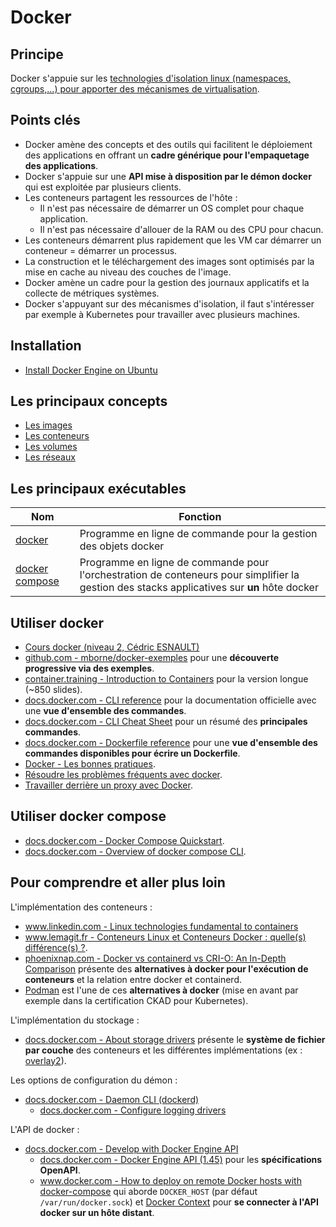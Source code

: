 # Docker

## Principe

Docker s'appuie sur les [technologies d'isolation linux (namespaces, cgroups,...) pour apporter des mécanismes de virtualisation](https://www.lemagit.fr/conseil/Conteneurs-Linux-et-Conteneurs-Docker-quelles-differences).

## Points clés

* Docker amène des concepts et des outils qui facilitent le déploiement des applications en offrant un **cadre générique pour l'empaquetage des applications**.
* Docker s'appuie sur une **API mise à disposition par le démon docker** qui est exploitée par plusieurs clients.
* Les conteneurs partagent les ressources de l'hôte :
  * Il n'est pas nécessaire de démarrer un OS complet pour chaque application.
  * Il n'est pas nécessaire d'allouer de la RAM ou des CPU pour chacun.
* Les conteneurs démarrent plus rapidement que les VM car démarrer un conteneur = démarrer un processus.
* La construction et le téléchargement des images sont optimisés par la mise en cache au niveau des couches de l'image.
* Docker amène un cadre pour la gestion des journaux applicatifs et la collecte de métriques systèmes.
* Docker s'appuyant sur des mécanismes d'isolation, il faut s'intéresser par exemple à Kubernetes pour travailler avec plusieurs machines.

## Installation

* [Install Docker Engine on Ubuntu](https://docs.docker.com/engine/install/ubuntu/)

## Les principaux concepts

* [Les images](concepts/image.md)
* [Les conteneurs](concepts/conteneur.md)
* [Les volumes](concepts/volume.md)
* [Les réseaux](concepts/network.md)

## Les principaux exécutables

| Nom                                                                 | Fonction                                                                                                                                    |
| ------------------------------------------------------------------- | ------------------------------------------------------------------------------------------------------------------------------------------- |
| [docker](https://docs.docker.com/engine/reference/commandline/cli/) | Programme en ligne de commande pour la gestion des objets docker                                                                            |
| [docker compose](docker-compose.md)                                 | Programme en ligne de commande pour l'orchestration de conteneurs pour simplifier la gestion des stacks applicatives sur **un** hôte docker |

## Utiliser docker

* [Cours docker (niveau 2, Cédric ESNAULT)](https://cedric-esnault-ign.github.io/cours_docker/public/#/)
* [github.com - mborne/docker-exemples](https://github.com/mborne/docker-exemples#readme) pour une **découverte progressive via des exemples**.
* [container.training - Introduction to Containers](https://container.training/intro-selfpaced.yml.html#1) pour la version longue (~850 slides).
* [docs.docker.com - CLI reference](https://docs.docker.com/reference/cli/docker/) pour la documentation officielle avec une **vue d'ensemble des commandes**.
* [docs.docker.com - CLI Cheat Sheet](https://docs.docker.com/get-started/docker_cheatsheet.pdf) pour un résumé des **principales commandes**.
* [docs.docker.com - Dockerfile reference](https://docs.docker.com/engine/reference/builder/) pour une **vue d'ensemble des commandes disponibles pour écrire un Dockerfile**.
* [Docker - Les bonnes pratiques](bonnes-pratiques.md).
* [Résoudre les problèmes fréquents avec docker](problemes-frequents.md).
* [Travailler derrière un proxy avec Docker](https://mborne.github.io/fiches/proxy-sortant/proxy-docker/).

## Utiliser docker compose

* [docs.docker.com - Docker Compose Quickstart](https://docs.docker.com/compose/gettingstarted/).
* [docs.docker.com - Overview of docker compose CLI](https://docs.docker.com/compose/reference/).

## Pour comprendre et aller plus loin

L'implémentation des conteneurs :

* [www.linkedin.com - Linux technologies fundamental to containers](https://www.linkedin.com/pulse/linux-technologies-fundamental-containers-hossein-abedinzadeh-x9fjf)
* [www.lemagit.fr - Conteneurs Linux et Conteneurs Docker : quelle(s) différence(s) ?](https://www.lemagit.fr/conseil/Conteneurs-Linux-et-Conteneurs-Docker-quelles-differences).
* [phoenixnap.com - Docker vs containerd vs CRI-O: An In-Depth Comparison](https://phoenixnap.com/kb/docker-vs-containerd-vs-cri-o) présente des **alternatives à docker pour l'exécution de conteneurs** et la relation entre docker et containerd.
* [Podman](https://podman.io/) est l'une de ces **alternatives à docker** (mise en avant par exemple dans la certification CKAD pour Kubernetes).

L'implémentation du stockage :

* [docs.docker.com - About storage drivers](https://docs.docker.com/storage/storagedriver/) présente le **système de fichier par couche** des conteneurs et les différentes implémentations (ex : [overlay2](https://docs.docker.com/storage/storagedriver/overlayfs-driver/)).

Les options de configuration du démon :

* [docs.docker.com - Daemon CLI (dockerd)](https://docs.docker.com/reference/cli/dockerd/)
  * [docs.docker.com - Configure logging drivers](https://docs.docker.com/config/containers/logging/configure/)

L'API de docker :

* [docs.docker.com - Develop with Docker Engine API](https://docs.docker.com/engine/api/)
  * [docs.docker.com - Docker Engine API (1.45)](https://docs.docker.com/engine/api/v1.45/#tag/Container) pour les **spécifications OpenAPI**.
  * [www.docker.com - How to deploy on remote Docker hosts with docker-compose](https://www.docker.com/blog/how-to-deploy-on-remote-docker-hosts-with-docker-compose/) qui aborde `DOCKER_HOST` (par défaut `/var/run/docker.sock`) et [Docker Context](https://docs.docker.com/engine/context/working-with-contexts/) pour **se connecter à l'API docker sur un hôte distant**.
